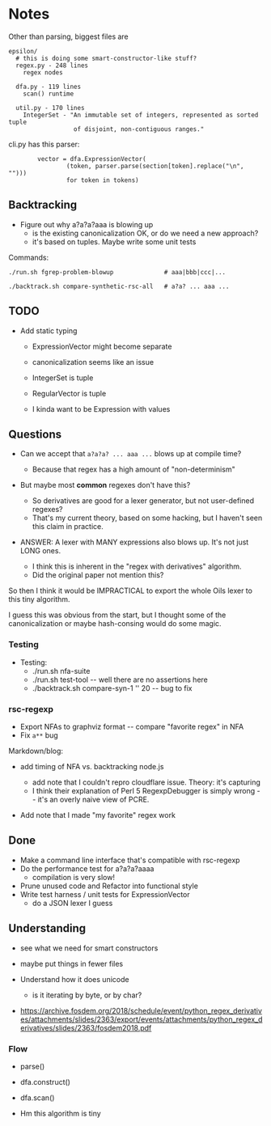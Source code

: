 Notes
=====

Other than parsing, biggest files are

    epsilon/
      # this is doing some smart-constructor-like stuff?
      regex.py - 248 lines
        regex nodes

      dfa.py - 119 lines 
        scan() runtime

      util.py - 170 lines
        IntegerSet - "An immutable set of integers, represented as sorted tuple
                      of disjoint, non-contiguous ranges."

cli.py has this parser:

            vector = dfa.ExpressionVector(
                    (token, parser.parse(section[token].replace("\n", "")))
                    for token in tokens)

## Backtracking

- Figure out why a?a?a?aaa is blowing up
  - is the existing canonicalization OK, or do we need a new approach?
  - it's based on tuples.  Maybe write some unit tests

Commands:

    ./run.sh fgrep-problem-blowup              # aaa|bbb|ccc|...

    ./backtrack.sh compare-synthetic-rsc-all   # a?a? ... aaa ...

## TODO


- Add static typing
  - ExpressionVector might become separate
  - canonicalization seems like an issue

  - IntegerSet is tuple
  - RegularVector is tuple

  - I kinda want to be Expression with values

## Questions

- Can we accept that `a?a?a? ... aaa ...` blows up at compile time?
  - Because that regex has a high amount of "non-determinism"
- But maybe most **common** regexes don't have this?
  - So derivatives are good for a lexer generator, but not user-defined regexes?
  - That's my current theory, based on some hacking, but I haven't seen this claim in practice.

- ANSWER: A lexer with MANY expressions also blows up.  It's not just LONG ones.
  - I think this is inherent in the "regex with derivatives" algorithm.
  - Did the original paper not mention this?

So then I think it would be IMPRACTICAL to export the whole Oils lexer to this
tiny algorithm.

I guess this was obvious from the start, but I thought some of the
canonicalization or maybe hash-consing would do some magic.

### Testing

- Testing:
  - ./run.sh nfa-suite
  - ./run.sh test-tool -- well there are no assertions here
  - ./backtrack.sh compare-syn-1 '' 20  -- bug to fix

### rsc-regexp

- Export NFAs to graphviz format -- compare "favorite regex" in NFA
- Fix `a**` bug

Markdown/blog:

- add timing of NFA vs. backtracking node.js
  - add note that I couldn't repro cloudflare issue.  Theory: it's capturing
  - I think their explanation of Perl 5 RegexpDebugger is simply wrong -- it's
    an overly naive view of PCRE.

- Add note that I made "my favorite" regex work

## Done

- Make a command line interface that's compatible with rsc-regexp
- Do the performance test for a?a?a?aaaa
  - compilation is very slow!
- Prune unused code and Refactor into functional style
- Write test harness / unit tests for ExpressionVector
  - do a JSON lexer I guess

## Understanding

- see what we need for smart constructors

- maybe put things in fewer files


- Understand how it does unicode
  - is it iterating by byte, or by char?

- <https://archive.fosdem.org/2018/schedule/event/python_regex_derivatives/attachments/slides/2363/export/events/attachments/python_regex_derivatives/slides/2363/fosdem2018.pdf>


### Flow


- parse()
- dfa.construct()
- dfa.scan()

- Hm this algorithm is tiny
